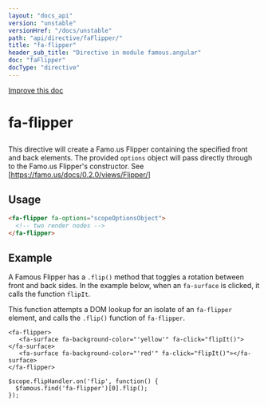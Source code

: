 ```yaml
---
layout: "docs_api"
version: "unstable"
versionHref: "/docs/unstable"
path: "api/directive/faFlipper/"
title: "fa-flipper"
header_sub_title: "Directive in module famous.angular"
doc: "faFlipper"
docType: "directive"
---
```


<div class="improve-docs">
  <a href='https://github.com/Famous/famous-angular/edit/master/src/scripts/directives/fa-flipper.js#L1'>
    Improve this doc
  </a>
</div>




<h1 class="api-title">

  fa-flipper



</h1>





This directive will create a Famo.us Flipper containing the
specified front and back elements. The provided `options` object
will pass directly through to the Famo.us Flipper's
constructor.  See [https://famo.us/docs/0.2.0/views/Flipper/]








  
<h2 id="usage">Usage</h2>
  
```html
<fa-flipper fa-options="scopeOptionsObject">
  <!-- two render nodes -->
</fa-flipper>
```
  
  

  



<h2 id="example">Example</h2><p>A Famous Flipper has a <code>.flip()</code> method that toggles a rotation between front and back sides.
In the example below, when an <code>fa-surface</code> is clicked, it calls the function <code>flipIt</code>.</p>
<p>This function attempts a DOM lookup for an isolate of an <code>fa-flipper</code> element, and calls the <code>.flip()</code> function of <code>fa-flipper</code>. </p>
<pre><code class="lang-html">&lt;fa-flipper&gt;
   &lt;fa-surface fa-background-color=&quot;&#39;yellow&#39;&quot; fa-click=&quot;flipIt()&quot;&gt;&lt;/fa-surface&gt;
   &lt;fa-surface fa-background-color=&quot;&#39;red&#39;&quot; fa-click=&quot;flipIt()&quot;&gt;&lt;/fa-surface&gt;
&lt;/fa-flipper&gt;</code></pre>
<pre><code class="lang-javascript">$scope.flipHandler.on(&#39;flip&#39;, function() {
  $famous.find(&#39;fa-flipper&#39;)[0].flip();
});</code></pre>



